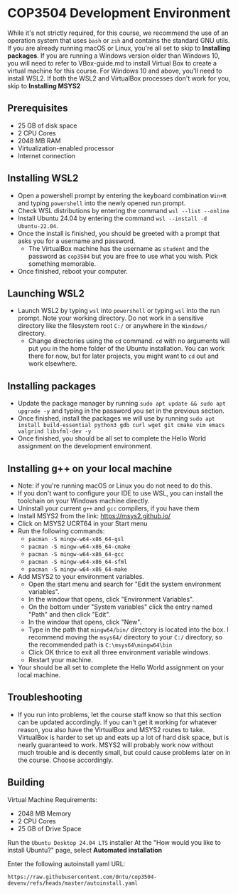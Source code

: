 # COP3504 Development Environment

While it's not strictly required, for this course, we recommend the use of an operation system that uses `bash` or `zsh` and contains the standard GNU utils. If you are already running macOS or Linux, you're all set to skip to **Installing packages**. If you are running a Windows version older than Windows 10, you will need to refer to VBox-guide.md to install Virtual Box to create a virtual machine for this course. For Windows 10 and above, you'll need to install WSL2. If both the WSL2 and VirtualBox processes don't work for you, skip to **Installing MSYS2**

## Prerequisites

- 25 GB of disk space
- 2 CPU Cores
- 2048 MB RAM
- Virtualization-enabled processor
- Internet connection

## Installing WSL2

- Open a powershell prompt by entering the keyboard combination `Win+R` and typing `powershell` into the newly opened run prompt.
- Check WSL distributions by entering the command `wsl --list --online`
- Install Ubuntu 24.04 by entering the command `wsl --install -d Ubuntu-22.04`.
- Once the install is finished, you should be greeted with a prompt that asks you for a username and password.
  - The VirtualBox machine has the username as `student` and the password as `cop3504` but you are free to use what you wish. Pick something memorable.
- Once finished, reboot your computer.

## Launching WSL2

- Launch WSL2 by typing `wsl` into `powershell` or typing `wsl` into the run prompt. Note your working directory. Do not work in a sensitive directory like the filesystem root `C:/` or anywhere in the `Windows/` directory.
  - Change directories using the `cd` command. `cd` with no arguments will put you in the home folder of the Ubuntu installation. You can work there for now, but for later projects, you might want to `cd` out and work elsewhere.
    
## Installing packages
- Update the package manager by running `sudo apt update && sudo apt upgrade -y` and typing in the password you set in the previous section.
- Once finished, install the packages we will use by running `sudo apt install build-essential python3 gdb curl wget git cmake vim emacs valgrind libsfml-dev -y`
- Once finished, you should be all set to complete the Hello World assignment on the development environment.

## Installing g++ on your local machine

- Note: if you're running macOS or Linux you do not need to do this.
- If you don't want to configure your IDE to use WSL, you can install the toolchain on your Windows machine directly.
- Uninstall your current `g++` and `gcc` compilers, if you have them
- Install MSYS2 from the link: https://msys2.github.io/
- Click on MSYS2 UCRT64 in your Start menu
- Run the following commands:
   - `pacman -S mingw-w64-x86_64-gsl`
   - `pacman -S mingw-w64-x86_64-cmake`
   - `pacman -S mingw-w64-x86_64-gcc`
   - `pacman -S mingw-w64-x86_64-sfml`
   - `pacman -S mingw-w64-x86_64-make`
- Add MSYS2 to your environment variables.
  - Open the start menu and search for "Edit the system environment variables".
  - In the window that opens, click "Environment Variables".
  - On the bottom under "System variables" click the entry named "Path" and then click "Edit".
  - In the window that opens, click "New".
  - Type in the path that `mingw64/bin/` directory is located into the box. I recommend moving the `msys64/` directory to your `C:/` directory, so the recommended path is `C:\msys64\mingw64\bin`
  - Click OK thrice to exit all three environment variable windows.
  - Restart your machine.
- Your should be all set to complete the Hello World assignment on your local machine.

## Troubleshooting
- If you run into problems, let the course staff know so that this section can be updated accordingly. If you can't get it working for whatever reason, you also have the VirtualBox and MSYS2 routes to take. VirtualBox is harder to set up and eats up a lot of hard disk space, but is nearly guaranteed to work. MSYS2 will probably work now without much trouble and is decently small, but could cause problems later on in the course. Choose accordingly.

## Building

Virtual Machine Requirements:
- 2048 MB Memory
- 2 CPU Cores
- 25 GB of Drive Space

Run the `Ubuntu Desktop 24.04 LTS` installer
At the "How would you like to install Ubuntu?" page, select **Automated installation**

Enter the following autoinstall yaml URL:
```
https://raw.githubusercontent.com/0ntu/cop3504-devenv/refs/heads/master/autoinstall.yaml
```
